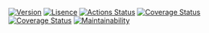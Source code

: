 [![Version](https://img.shields.io/packagist/v/projek-xyz/container?style=flat-square)](https://packagist.org/packages/projek-xyz/container)
[![Lisence](https://img.shields.io/packagist/l/projek-xyz/container?style=flat-square)](https://github.com/projek-xyz/slim-plates/blob/master/LICENSE.md)
[![Actions Status](https://img.shields.io/github/workflow/status/projek-xyz/container/Tests/master?style=flat-square&logo=github-actions)](https://github.com/projek-xyz/container/actions)
[![Coverage Status](https://img.shields.io/coveralls/github/projek-xyz/container/master?style=flat-square&logo=coveralls)](https://coveralls.io/github/projek-xyz/container)
[![Coverage Status](https://img.shields.io/codeclimate/coverage/projek-xyz/container?style=flat-square&logo=code-climate)](https://codeclimate.com/github/projek-xyz/container)
[![Maintainability](https://img.shields.io/codeclimate/maintainability/projek-xyz/container?style=flat-square&logo=code-climate)](https://codeclimate.com/github/projek-xyz/container/maintainability)
